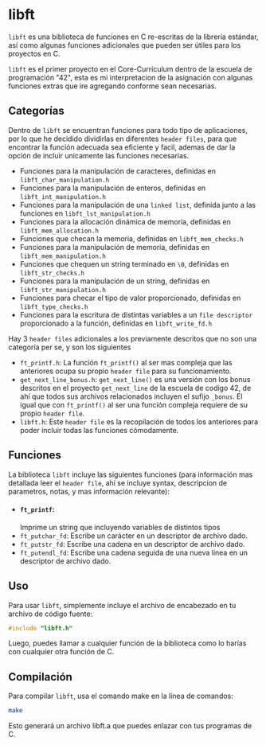 # libft

`libft` es una biblioteca de funciones en C re-escritas de la librería estándar, así como algunas funciones adicionales que pueden ser útiles para los proyectos en C.

`libft` es el primer proyecto en el Core-Curriculum dentro de la escuela de programación "42", esta es mi interpretacion de la asignación con algunas funciones extras que ire agregando conforme sean necesarias.

## Categorías

Dentro de `libft` se encuentran funciones para todo tipo de aplicaciones, por lo que he decidido dividirlas en diferentes `header files`, para que encontrar la función adecuada sea eficiente y facil, ademas de dar la opción de incluir unicamente las funciones necesarias.

- Funciones para la manipulación de caracteres, definidas en `libft_char_manipulation.h`
- Funciones para la manipulación de enteros, definidas en `libft_int_manipulation.h`
- Funciones para la manipulación de una `linked list`, definida junto a las funciones en `libft_lst_manipulation.h`
- Funciones para la allocación dinámica de memoria, definidas en `libft_mem_allocation.h`
- Funciones que checan la memoria, definidas en `libft_mem_checks.h`
- Funciones para la manipulación de memoria, definidas en `libft_mem_manipulation.h`
- Funciones que chequen un string terminado en `\0`, definidas en `libft_str_checks.h`
- Funciones para la manipulación de un string, definidas en `libft_str_manipulation.h`
- Funciones para checar el tipo de valor proporcionado, definidas en `libft_type_checks.h`
- Funciones para la escritura de distintas variables a un `file descriptor` proporcionado a la función, definidas en `libft_write_fd.h`

Hay 3 `header files` adicionales a los previamente descritos que no son una categoría per se, y son los siguientes

 - `ft_printf.h`: La función `ft_printf()` al ser mas compleja que las anteriores ocupa su propio `header file` para su funcionamiento.
 - `get_next_line_bonus.h`: `get_next_line()` es una versión con los bonus descritos en el proyecto `get_next_line` de la escuela de codigo 42, de ahí que todos sus archivos relacionados incluyen el sufijo `_bonus`. El igual que con `ft_printf()` al ser una función compleja requiere de su propio `header file`.
 - `libft.h`: Este `header file` es la recopilación de todos los anteriores para poder incluir todas las funciones cómodamente.

## Funciones

La biblioteca `libft` incluye las siguientes funciones (para información mas detallada leer el `header file`, ahí se incluye syntax, descripcion de parametros, notas, y mas información relevante):

- #### `ft_printf`:
	Imprime un string que incluyendo variables de distintos tipos
- `ft_putchar_fd`: Escribe un carácter en un descriptor de archivo dado.
- `ft_putstr_fd`: Escribe una cadena en un descriptor de archivo dado.
- `ft_putendl_fd`: Escribe una cadena seguida de una nueva línea en un descriptor de archivo dado.

## Uso

Para usar `libft`, simplemente incluye el archivo de encabezado en tu archivo de código fuente:

```c
#include "libft.h"
```

Luego, puedes llamar a cualquier función de la biblioteca como lo harías con cualquier otra función de C.

## Compilación

Para compilar `libft`, usa el comando make en la línea de comandos:
```bash
make
```

Esto generará un archivo libft.a que puedes enlazar con tus programas de C.
